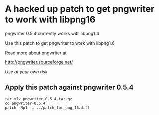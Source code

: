 A hacked up patch to get pngwriter to work with libpng16
========================================================

pngwriter 0.5.4 currently works with libpng1.4

Use this patch to get pngwriter to work with libpng1.6

Read more about pngwriter at

http://pngwriter.sourceforge.net/

_Use at your own risk_

Apply this patch against pngwriter 0.5.4
----------------------------------------

    tar xfv pngwriter-0.5.4.tar.gz
    cd pngwriter-0.5.4
    patch -Np1 -i ../patch_for_png_16.diff

